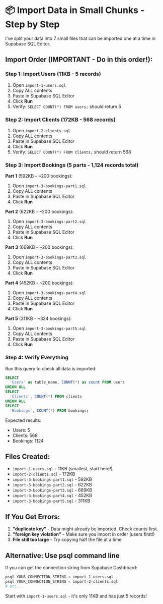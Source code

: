# 📦 Import Data in Small Chunks - Step by Step

I've split your data into 7 small files that can be imported one at a time in Supabase SQL Editor.

## Import Order (IMPORTANT - Do in this order!):

### Step 1: Import Users (11KB - 5 records)
1. Open `import-1-users.sql`
2. Copy ALL contents
3. Paste in Supabase SQL Editor
4. Click **Run**
5. Verify: `SELECT COUNT(*) FROM users;` should return 5

### Step 2: Import Clients (172KB - 568 records)
1. Open `import-2-clients.sql`
2. Copy ALL contents
3. Paste in Supabase SQL Editor
4. Click **Run**
5. Verify: `SELECT COUNT(*) FROM clients;` should return 568

### Step 3: Import Bookings (5 parts - 1,124 records total)

**Part 1** (592KB - ~200 bookings):
1. Open `import-3-bookings-part1.sql`
2. Copy ALL contents
3. Paste in Supabase SQL Editor
4. Click **Run**

**Part 2** (622KB - ~200 bookings):
1. Open `import-3-bookings-part2.sql`
2. Copy ALL contents
3. Paste in Supabase SQL Editor
4. Click **Run**

**Part 3** (669KB - ~200 bookings):
1. Open `import-3-bookings-part3.sql`
2. Copy ALL contents
3. Paste in Supabase SQL Editor
4. Click **Run**

**Part 4** (452KB - ~200 bookings):
1. Open `import-3-bookings-part4.sql`
2. Copy ALL contents
3. Paste in Supabase SQL Editor
4. Click **Run**

**Part 5** (311KB - ~324 bookings):
1. Open `import-3-bookings-part5.sql`
2. Copy ALL contents
3. Paste in Supabase SQL Editor
4. Click **Run**

### Step 4: Verify Everything
Run this query to check all data is imported:
```sql
SELECT
  'Users' as table_name, COUNT(*) as count FROM users
UNION ALL
SELECT
  'Clients', COUNT(*) FROM clients
UNION ALL
SELECT
  'Bookings', COUNT(*) FROM bookings;
```

Expected results:
- Users: 5
- Clients: 568
- Bookings: 1124

## Files Created:
- `import-1-users.sql` - 11KB (smallest, start here!)
- `import-2-clients.sql` - 172KB
- `import-3-bookings-part1.sql` - 592KB
- `import-3-bookings-part2.sql` - 622KB
- `import-3-bookings-part3.sql` - 669KB
- `import-3-bookings-part4.sql` - 452KB
- `import-3-bookings-part5.sql` - 311KB

## If You Get Errors:

1. **"duplicate key"** - Data might already be imported. Check counts first.
2. **"foreign key violation"** - Make sure you import in order (users first!)
3. **File still too large** - Try copying half the file at a time

## Alternative: Use psql command line

If you can get the connection string from Supabase Dashboard:
```bash
psql YOUR_CONNECTION_STRING < import-1-users.sql
psql YOUR_CONNECTION_STRING < import-2-clients.sql
# etc...
```

Start with `import-1-users.sql` - it's only 11KB and has just 5 records!